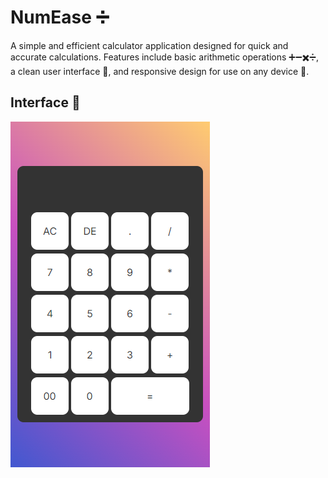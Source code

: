 # NumEase ➗

A simple and efficient calculator application designed for quick and accurate calculations. Features include basic arithmetic operations ➕➖✖️➗, a clean user interface 🧼, and responsive design for use on any device 📱.

## Interface 🎨

![NumEase](/NumEase.png)
